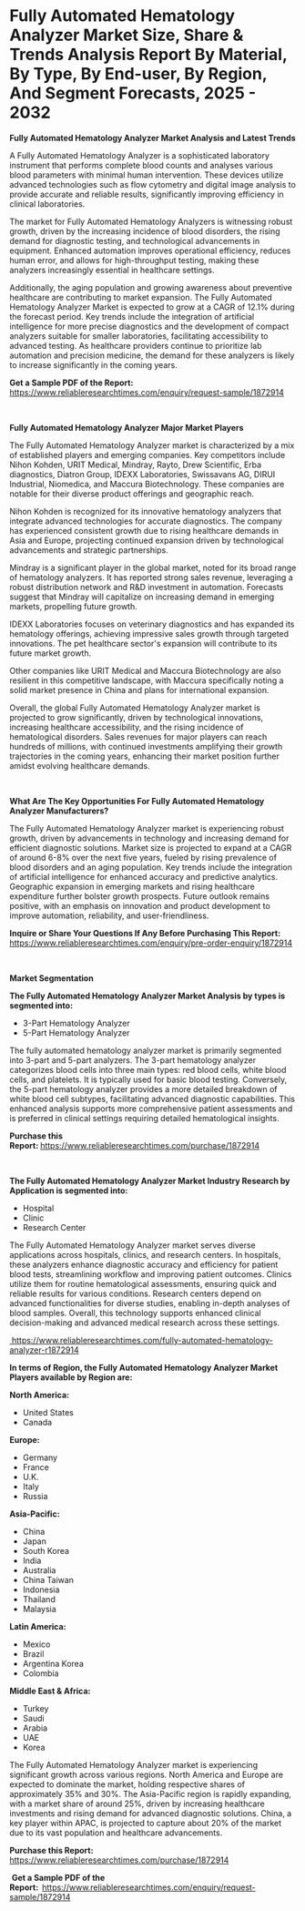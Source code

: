 <p><h1>Fully Automated Hematology Analyzer Market Size, Share & Trends Analysis Report By Material, By Type, By End-user, By Region, And Segment Forecasts, 2025 - 2032</h1></p><p><strong>Fully Automated Hematology Analyzer Market Analysis and Latest Trends</strong></p>
<p><p>A Fully Automated Hematology Analyzer is a sophisticated laboratory instrument that performs complete blood counts and analyses various blood parameters with minimal human intervention. These devices utilize advanced technologies such as flow cytometry and digital image analysis to provide accurate and reliable results, significantly improving efficiency in clinical laboratories.</p><p>The market for Fully Automated Hematology Analyzers is witnessing robust growth, driven by the increasing incidence of blood disorders, the rising demand for diagnostic testing, and technological advancements in equipment. Enhanced automation improves operational efficiency, reduces human error, and allows for high-throughput testing, making these analyzers increasingly essential in healthcare settings. </p><p>Additionally, the aging population and growing awareness about preventive healthcare are contributing to market expansion. The Fully Automated Hematology Analyzer Market is expected to grow at a CAGR of 12.1% during the forecast period. Key trends include the integration of artificial intelligence for more precise diagnostics and the development of compact analyzers suitable for smaller laboratories, facilitating accessibility to advanced testing. As healthcare providers continue to prioritize lab automation and precision medicine, the demand for these analyzers is likely to increase significantly in the coming years.</p></p>
<p><strong>Get a Sample PDF of the Report:&nbsp;</strong> <a href="https://www.reliableresearchtimes.com/enquiry/request-sample/1872914?utm_campaign=2464&utm_medium=2&utm_source=Github&utm_content=ia&utm_term=13042025&utm_id=fully-automated-hematology-analyzer">https://www.reliableresearchtimes.com/enquiry/request-sample/1872914</a></p>
<p>&nbsp;</p>
<p><strong>Fully Automated Hematology Analyzer Major Market Players</strong></p>
<p><p>The Fully Automated Hematology Analyzer market is characterized by a mix of established players and emerging companies. Key competitors include Nihon Kohden, URIT Medical, Mindray, Rayto, Drew Scientific, Erba diagnostics, Diatron Group, IDEXX Laboratories, Swissavans AG, DIRUI Industrial, Niomedica, and Maccura Biotechnology. These companies are notable for their diverse product offerings and geographic reach.</p><p>Nihon Kohden is recognized for its innovative hematology analyzers that integrate advanced technologies for accurate diagnostics. The company has experienced consistent growth due to rising healthcare demands in Asia and Europe, projecting continued expansion driven by technological advancements and strategic partnerships.</p><p>Mindray is a significant player in the global market, noted for its broad range of hematology analyzers. It has reported strong sales revenue, leveraging a robust distribution network and R&D investment in automation. Forecasts suggest that Mindray will capitalize on increasing demand in emerging markets, propelling future growth.</p><p>IDEXX Laboratories focuses on veterinary diagnostics and has expanded its hematology offerings, achieving impressive sales growth through targeted innovations. The pet healthcare sector's expansion will contribute to its future market growth.</p><p>Other companies like URIT Medical and Maccura Biotechnology are also resilient in this competitive landscape, with Maccura specifically noting a solid market presence in China and plans for international expansion. </p><p>Overall, the global Fully Automated Hematology Analyzer market is projected to grow significantly, driven by technological innovations, increasing healthcare accessibility, and the rising incidence of hematological disorders. Sales revenues for major players can reach hundreds of millions, with continued investments amplifying their growth trajectories in the coming years, enhancing their market position further amidst evolving healthcare demands.</p></p>
<p>&nbsp;</p>
<p><strong>What Are The Key Opportunities For Fully Automated Hematology Analyzer Manufacturers?</strong></p>
<p><p>The Fully Automated Hematology Analyzer market is experiencing robust growth, driven by advancements in technology and increasing demand for efficient diagnostic solutions. Market size is projected to expand at a CAGR of around 6-8% over the next five years, fueled by rising prevalence of blood disorders and an aging population. Key trends include the integration of artificial intelligence for enhanced accuracy and predictive analytics. Geographic expansion in emerging markets and rising healthcare expenditure further bolster growth prospects. Future outlook remains positive, with an emphasis on innovation and product development to improve automation, reliability, and user-friendliness.</p></p>
<p><strong>Inquire or Share Your Questions If Any Before Purchasing This Report:</strong> <a href="https://www.reliableresearchtimes.com/enquiry/pre-order-enquiry/1872914?utm_campaign=2464&utm_medium=2&utm_source=Github&utm_content=ia&utm_term=13042025&utm_id=fully-automated-hematology-analyzer">https://www.reliableresearchtimes.com/enquiry/pre-order-enquiry/1872914</a></p>
<p>&nbsp;</p>
<p><strong>Market Segmentation</strong></p>
<p><strong>The Fully Automated Hematology Analyzer Market Analysis by types is segmented into:</strong></p>
<p><ul><li>3-Part Hematology Analyzer</li><li>5-Part Hematology Analyzer</li></ul></p>
<p><p>The fully automated hematology analyzer market is primarily segmented into 3-part and 5-part analyzers. The 3-part hematology analyzer categorizes blood cells into three main types: red blood cells, white blood cells, and platelets. It is typically used for basic blood testing. Conversely, the 5-part hematology analyzer provides a more detailed breakdown of white blood cell subtypes, facilitating advanced diagnostic capabilities. This enhanced analysis supports more comprehensive patient assessments and is preferred in clinical settings requiring detailed hematological insights.</p></p>
<p><strong>Purchase this Report:&nbsp;</strong><a href="https://www.reliableresearchtimes.com/purchase/1872914?utm_campaign=2464&utm_medium=2&utm_source=Github&utm_content=ia&utm_term=13042025&utm_id=fully-automated-hematology-analyzer">https://www.reliableresearchtimes.com/purchase/1872914</a></p>
<p>&nbsp;</p>
<p><strong>The Fully Automated Hematology Analyzer Market Industry Research by Application is segmented into:</strong></p>
<p><ul><li>Hospital</li><li>Clinic</li><li>Research Center</li></ul></p>
<p><p>The Fully Automated Hematology Analyzer market serves diverse applications across hospitals, clinics, and research centers. In hospitals, these analyzers enhance diagnostic accuracy and efficiency for patient blood tests, streamlining workflow and improving patient outcomes. Clinics utilize them for routine hematological assessments, ensuring quick and reliable results for various conditions. Research centers depend on advanced functionalities for diverse studies, enabling in-depth analyses of blood samples. Overall, this technology supports enhanced clinical decision-making and advanced medical research across these settings.</p></p>
<p><a href="https://www.reliableresearchtimes.com/fully-automated-hematology-analyzer-r1872914?utm_campaign=2464&utm_medium=2&utm_source=Github&utm_content=ia&utm_term=13042025&utm_id=fully-automated-hematology-analyzer">&nbsp;https://www.reliableresearchtimes.com/fully-automated-hematology-analyzer-r1872914</a></p>
<p><strong>In terms of Region, the Fully Automated Hematology Analyzer Market Players available by Region are:</strong></p>
<p>
    <p> <strong> North America: </strong>
        <ul>
            <li>United States</li>
            <li>Canada</li>
        </ul>
        </p> 
    <p> <strong> Europe: </strong>
        <ul>
            <li>Germany</li>
            <li>France</li>
            <li>U.K.</li>
            <li>Italy</li>
            <li>Russia</li>
        </ul>
        </p> 
    <p> <strong> Asia-Pacific: </strong>
        <ul>
            <li>China</li>
            <li>Japan</li>
            <li>South Korea</li>
            <li>India</li>
            <li>Australia</li>
            <li>China Taiwan</li>
            <li>Indonesia</li>
            <li>Thailand</li>
            <li>Malaysia</li>
        </ul>
        </p> 
    <p> <strong> Latin America: </strong>
        <ul>
            <li>Mexico</li>
            <li>Brazil</li>
            <li>Argentina Korea</li>
            <li>Colombia</li>
        </ul>
        </p> 
    <p> <strong> Middle East & Africa: </strong>
        <ul>
            <li>Turkey</li>
            <li>Saudi</li>
            <li>Arabia</li>
            <li>UAE</li>
            <li>Korea</li>
        </ul>
    </p>
    </p>
<p><p>The Fully Automated Hematology Analyzer market is experiencing significant growth across various regions. North America and Europe are expected to dominate the market, holding respective shares of approximately 35% and 30%. The Asia-Pacific region is rapidly expanding, with a market share of around 25%, driven by increasing healthcare investments and rising demand for advanced diagnostic solutions. China, a key player within APAC, is projected to capture about 20% of the market due to its vast population and healthcare advancements.</p></p>
<p><strong>Purchase this Report: </strong><a href="https://www.reliableresearchtimes.com/purchase/1872914?utm_campaign=2464&utm_medium=2&utm_source=Github&utm_content=ia&utm_term=13042025&utm_id=fully-automated-hematology-analyzer">https://www.reliableresearchtimes.com/purchase/1872914</a></p>
<p>&nbsp;<strong>Get a Sample PDF of the Report:&nbsp;&nbsp;</strong><a href="https://www.reliableresearchtimes.com/enquiry/request-sample/1872914?utm_campaign=2464&utm_medium=2&utm_source=Github&utm_content=ia&utm_term=13042025&utm_id=fully-automated-hematology-analyzer">https://www.reliableresearchtimes.com/enquiry/request-sample/1872914</a></p>
<p><strong></strong></p>
<p><p></p><p></p><p></p></p>